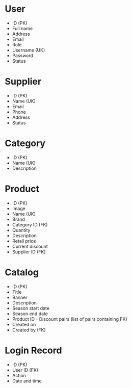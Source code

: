 # User

- ID (PK)
- Full name
- Address
- Email
- Role
- Username (UK)
- Password
- Status

# Supplier

- ID (PK)
- Name (UK)
- Email
- Phone
- Address
- Status

# Category

- ID (PK)
- Name (UK)
- Description

# Product

- ID (PK)
- Image
- Name (UK)
- Brand
- Category ID (FK)
- Quantity
- Description
- Retail price
- Current discount
- Supplier ID (FK)

# Catalog

- ID (PK)
- Title
- Banner
- Description
- Season start date
- Season end date
- Product ID - Discount pairs (list of pairs containing FK)
- Created on
- Created by (FK)

# Login Record

- ID (PK)
- User ID (FK)
- Action
- Date and time
